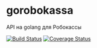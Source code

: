 gorobokassa
===========

API на golang для Робокассы


[![Build Status](https://travis-ci.org/ernado/gorobokassa.svg?branch=master)](https://travis-ci.org/ernado/gorobokassa)
[![Coverage Status](https://img.shields.io/coveralls/ernado/gorobokassa.svg)](https://coveralls.io/r/ernado/gorobokassa?branch=master)
